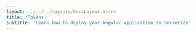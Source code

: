 ```yaml
---
layout: ../../../layouts/DocsLayout.astro
title: 'Tokens'
subtitle: 'Learn how to deploy your Angular application to Serverize'
---
```

